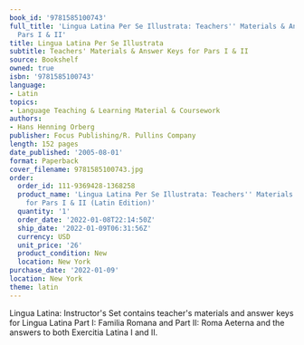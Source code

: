 ```yaml
---
book_id: '9781585100743'
full_title: 'Lingua Latina Per Se Illustrata: Teachers'' Materials & Answer Keys for
  Pars I & II'
title: Lingua Latina Per Se Illustrata
subtitle: Teachers' Materials & Answer Keys for Pars I & II
source: Bookshelf
owned: true
isbn: '9781585100743'
language:
- Latin
topics:
- Language Teaching & Learning Material & Coursework
authors:
- Hans Henning Orberg
publisher: Focus Publishing/R. Pullins Company
length: 152 pages
date_published: '2005-08-01'
format: Paperback
cover_filename: 9781585100743.jpg
order:
  order_id: 111-9369428-1368258
  product_name: 'Lingua Latina Per Se Illustrata: Teachers'' Materials & Answer Keys
    for Pars I & II (Latin Edition)'
  quantity: '1'
  order_date: '2022-01-08T22:14:50Z'
  ship_date: '2022-01-09T06:31:56Z'
  currency: USD
  unit_price: '26'
  product_condition: New
  location: New York
purchase_date: '2022-01-09'
location: New York
theme: latin
---
```

Lingua Latina: Instructor's Set contains teacher's materials and answer keys for Lingua Latina Part I: Familia Romana and Part II: Roma Aeterna and the answers to both Exercitia Latina I and II.
